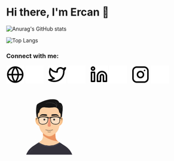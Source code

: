 # Hi there, I'm Ercan 👋 

![Anurag's GitHub stats](https://github-readme-stats.vercel.app/api?username=ercnersoy&show_icons=true)



![Top Langs](https://github-readme-stats.vercel.app/api/top-langs/?username=ercnersoy&layout=compact)



### Connect with me:
[![website](./img/globe-light.svg)](http://ercanersoy.com.tr/)
[![website](./img/globe-dark.svg)](http://ercanersoy.com.tr/)
&nbsp;
[![website](./img/twitter-light.svg)](https://twitter.com/ercnersoy)
[![website](./img/twitter-dark.svg)](https://twitter.com/ercnersoy)
&nbsp;
[![website](./img/linkedin-light.svg)](https://www.linkedin.com/in/ercanersoy/)
[![website](./img/linkedin-dark.svg)](https://www.linkedin.com/in/ercanersoy/)
&nbsp;
[![website](./img/instagram-light.svg)](https://www.instagram.com/ercnersoy)
[![website](./img/instagram-dark.svg)](https://www.instagram.com/ercnersoy)


<img src="./img/profile.gif" width="230">
